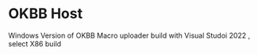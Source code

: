 # OKBB Host


Windows Version of OKBB Macro uploader build with Visual Studoi 2022 , select X86 build
